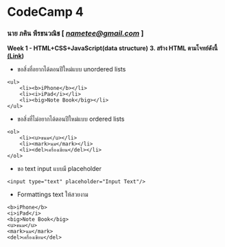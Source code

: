 # CodeCamp 4

### นาย ภคิน พีรธนวณิช  [ *nametee@gmail.com* ]

**Week 1 - HTML+CSS+JavaScript(data structure)** 
**3.  สร้าง HTML ตามโจทย์ดังนี้ [(Link](https://docs.google.com/presentation/d/15itXNyf0WZzVfch8-nvnNMjdFSqx0kcoZXYEUP1J3VM/edit#slide=id.g640c0252c5_4_10))**
-  ขอสิ่งที่อยากได้ตอนปีใหม่แบบ unordered lists
```
<ul>
    <li><b>iPhone</b></li>
    <li><i>iPad</i></li>
    <li><big>Note Book</big></li>
</ul>
```
    
-  ขอสิ่งที่ไม่อยากได้ตอนปีใหม่แบบ ordered lists
```
<ol>
    <li><u>ขนม</u></li>
    <li><mark>นม</mark></li>
    <li><del>เครื่องเขียน</del></li> 
</ol>
```
    
-  ขอ text input แบบมี placeholder
```
<input type="text" placeholder="Input Text"/>
```
    
-  Formattings text ให้สวยงาม
```
<b>iPhone</b>
<i>iPad</i>
<big>Note Book</big>
<u>ขนม</u>
<mark>นม</mark>
<del>เครื่องเขียน</del>
```